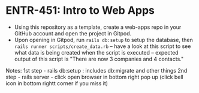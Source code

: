 # ENTR-451: Intro to Web Apps

- Using this repository as a template, create a web-apps repo in your GitHub account and open the project in Gitpod.
- Upon opening in Gitpod, run `rails db:setup` to setup the database, then `rails runner scripts/create_data.rb` – have a look at this script to see what data is being created when the script is executed – expected output of this script is "There are now 3 companies and 4 contacts."


Notes:
1st step - rails db:setup : includes db:migrate and other things
2nd step - rails server - click open browser in bottom right pop up (click bell icon in bottom rightt corner if you miss it)